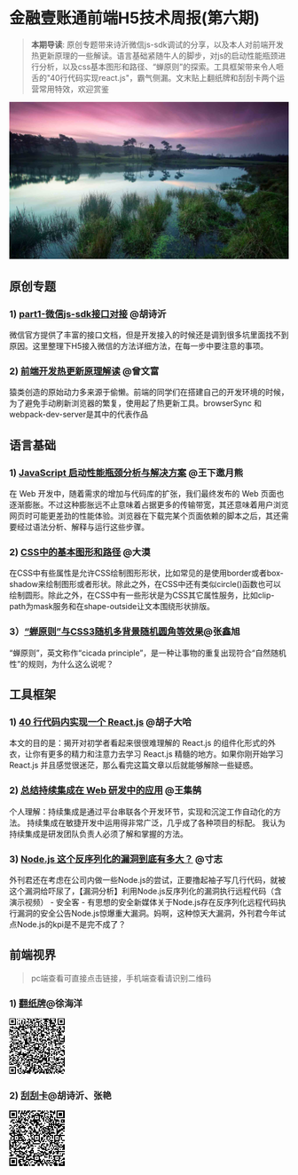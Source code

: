 # 金融壹账通前端H5技术周报(第六期)
> **本期导读**: 原创专题带来诗沂微信js-sdk调试的分享，以及本人对前端开发热更新原理的一些解读。语言基础紧随牛人的脚步，对js的启动性能瓶颈进行分析，以及css基本图形和路径、“蝉原则”的探索。工具框架带来令人咂舌的"40行代码实现react.js"，霸气侧漏。文末贴上翻纸牌和刮刮卡两个运营常用特效，欢迎赏鉴

![](images/six/banner.jpg)
## 原创专题
### 1) [part1-微信js-sdk接口对接](http://www.jianshu.com/p/3266758b3857) @胡诗沂
微信官方提供了丰富的接口文档，但是开发接入的时候还是调到很多坑里面找不到原因。这里整理下H5接入微信的方法详细方法，在每一步中要注意的事项。
### 2) [前端开发热更新原理解读](http://www.jianshu.com/p/f4c7254f4e24) @曾文富
猿类创造的原始动力多来源于偷懒。前端的同学们在搭建自己的开发环境的时候，为了避免手动刷新浏览器的繁复，使用起了热更新工具。browserSync 和 webpack-dev-server是其中的代表作品


## 语言基础
### 1) [JavaScript 启动性能瓶颈分析与解决方案](https://zhuanlan.zhihu.com/p/25221314) @王下邀月熊
在 Web 开发中，随着需求的增加与代码库的扩张，我们最终发布的 Web 页面也逐渐膨胀。不过这种膨胀远不止意味着占据更多的传输带宽，其还意味着用户浏览网页时可能更差劲的性能体验。浏览器在下载完某个页面依赖的脚本之后，其还需要经过语法分析、解释与运行这些步骤。

### 2) [CSS中的基本图形和路径](http://www.w3cplus.com/css/basic-shapes-path.html) @大漠
在CSS中有些属性是允许CSS绘制图形形状，比如常见的是使用border或者box-shadow来绘制图形或者形状。除此之外，在CSS中还有类似circle()函数也可以绘制圆形。除此之外，在CSS中有一些形状是为CSS其它属性服务，比如clip-path为mask服务和在shape-outside让文本围绕形状排版。

### 3）[“蝉原则”与CSS3随机多背景随机圆角等效果](http://www.zhangxinxu.com/wordpress/2017/02/cicada-principle-css3-randomisation-multiple-backgrounds-border-radius/)@张鑫旭
“蝉原则”，英文称作“cicada principle”，是一种让事物的重复出现符合“自然随机性”的规则，为什么这么说呢？



## 工具框架
### 1) [40 行代码内实现一个 React.js](https://zhuanlan.zhihu.com/p/25398176) @胡子大哈
本文的目的是：揭开对初学者看起来很很难理解的 React.js 的组件化形式的外衣，让你有更多的精力和注意力去学习 React.js 精髓的地方。如果你刚开始学习 React.js 并且感觉很迷茫，那么看完这篇文章以后就能够解除一些疑惑。

### 2) [总结持续集成在 Web 研发中的应用](http://div.io/topic/1929) @王集鹄 
个人理解：持续集成是通过平台串联各个开发环节，实现和沉淀工作自动化的方法。
持续集成在敏捷开发中运用得非常广泛，几乎成了各种项目的标配。
我认为持续集成是研发团队负责人必须了解和掌握的方法。

### 3) [Node.js 这个反序列化的漏洞到底有多大？](https://zhuanlan.zhihu.com/p/25257419) @寸志 
外刊君还在考虑在公司内做一些Node.js的尝试，正要撸起袖子写几行代码，就被这个漏洞给吓尿了，【漏洞分析】利用Node.js反序列化的漏洞执行远程代码（含演示视频） - 安全客 - 有思想的安全新媒体关于Node.js存在反序列化远程代码执行漏洞的安全公告Node.js惊爆重大漏洞。妈啊，这种惊天大漏洞，外刊君今年试点Node.js的kpi是不是完不成了？


## 前端视界
> pc端查看可直接点击链接，手机端查看请识别二维码
### 1) [翻纸牌](http://120.52.138.232/showcase/57d219c6223d8de6bfe0e9f0)@徐海洋
![](images/six/pai.png)
### 2) [刮刮卡](http://120.52.138.232/showcase/57d28614d9b75d3ea49a0a6e)@胡诗沂、张艳
![](images/six/gua.png)


